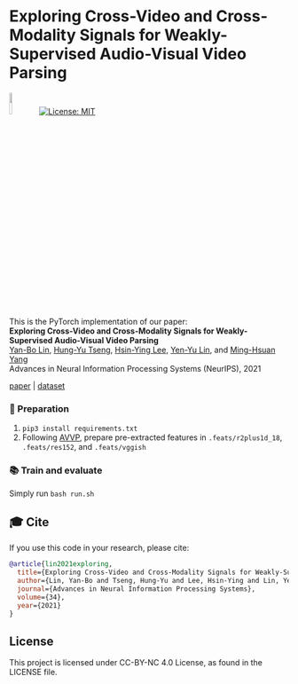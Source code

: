 
# Exploring Cross-Video and Cross-Modality Signals for Weakly-Supervised Audio-Visual Video Parsing 

<img src="teaser/pytorch-logo-dark.png" width="10%"> [![License: MIT](https://img.shields.io/badge/License-MIT-yellow.svg)](https://opensource.org/licenses/MIT)

This is the PyTorch implementation of our paper: <br>
**Exploring Cross-Video and Cross-Modality Signals for Weakly-Supervised Audio-Visual Video Parsing**<br>
[Yan-Bo Lin](https://genjib.github.io/), [Hung-Yu Tseng](https://hytseng0509.github.io/), [Hsin-Ying Lee](http://hsinyinglee.com/), [Yen-Yu Lin](https://sites.google.com/site/yylinweb/), and [Ming-Hsuan Yang](http://faculty.ucmerced.edu/mhyang/)<br>
Advances in Neural Information Processing Systems (NeurIPS), 2021 <br>

[paper](https://openreview.net/pdf?id=V5V1vGrI2z) | [dataset](https://github.com/YapengTian/AVVP-ECCV20) 

### 📝 Preparation 
1. `pip3 install requirements.txt`
2. Following [AVVP](https://github.com/YapengTian/AVVP-ECCV20), prepare pre-extracted features in `.feats/r2plus1d_18`, `.feats/res152`, and `.feats/vggish`


### 📚 Train and evaluate

Simply run `bash run.sh`


## 🎓 Cite

If you use this code in your research, please cite:

```bibtex
@article{lin2021exploring,
  title={Exploring Cross-Video and Cross-Modality Signals for Weakly-Supervised Audio-Visual Video Parsing},
  author={Lin, Yan-Bo and Tseng, Hung-Yu and Lee, Hsin-Ying and Lin, Yen-Yu and Yang, Ming-Hsuan},
  journal={Advances in Neural Information Processing Systems},
  volume={34},
  year={2021}
}
```

## License

This project is licensed under CC-BY-NC 4.0 License, as found in the LICENSE file.